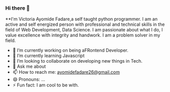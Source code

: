 ### Hi there 👋

**I'm Victoria Ayomide Fadare,a self taught python programmer. I am an active and self energized person with professional and technical skills in the field of Web Development, Data Science. I am passionate about what I do, I value excellence with integrity and handwork. I am a problem solver in my field.

- 🔭 I’m currently working on being aFRontend Developer.
- 🌱 I’m currently learning Javascript
- 👯 I’m looking to collaborate on developing new things in Tech.
- 💬 Ask me about 
- 📫 How to reach me: ayomidefadare26@gmail.com
- 😄 Pronouns: ...
- ⚡ Fun fact: I am cool to be with.

